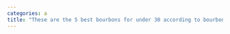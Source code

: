 ```yaml
---
categories: a
title: "These are the 5 best bourbons for under 30 according to bourbon expert Fred Minnick"
---
```

